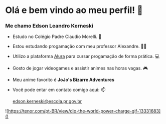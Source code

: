 # Olá e bem vindo ao meu perfil! 👋

### Me chamo Edson Leandro Kerneski

- Estudo no Colégio Padre Claudio Morelli. 🏫
- Estou estudando progamação com meu professor Alexandre. 👨‍🏫
- Utilizo a plataforma [Alura](https://www.Alura.com.br) para cursar progamaçâo de forma prática. 💻 
- Gosto de jogar videogames e assistir animes nas horas vagas. 🎮
- Meu anime favorito é **JoJo's Bizarre Adventures**

- Você pode entar em contato comigo aqui: 📫

  edson.kerneski@escola.pr.gov.br

![https://tenor.com/pt-BR/view/dio-the-world-power-charge-gif-13331683]()
